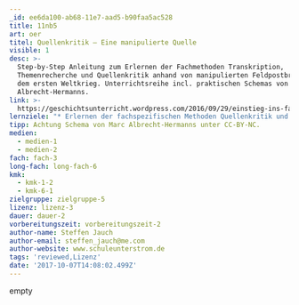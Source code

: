```yaml
---
_id: ee6da100-ab68-11e7-aad5-b90faa5ac528
title: 11nb5
art: oer
titel: Quellenkritik – Eine manipulierte Quelle
visible: 1
desc: >-
  Step-by-Step Anleitung zum Erlernen der Fachmethoden Transkription,
  Themenrecherche und Quellenkritik anhand von manipulierten Feldpostbriefen aus
  dem ersten Weltkrieg. Unterrichtsreihe incl. praktischen Schemas von Marc
  Albrecht-Hermanns.
link: >-
  https://geschichtsunterricht.wordpress.com/2016/09/29/einstieg-ins-fach-geschichte/
lernziele: "* Erlernen der fachspezifischen Methoden Quellenkritik und Transkription. \r\n* Erkennen des Rekonstruktionscharakters des Fachs Geschichte."
tipp: Achtung Schema von Marc Albrecht-Hermanns unter CC-BY-NC.
medien:
  - medien-1
  - medien-2
fach: fach-3
long-fach: long-fach-6
kmk:
  - kmk-1-2
  - kmk-6-1
zielgruppe: zielgruppe-5
lizenz: lizenz-3
dauer: dauer-2
vorbereitungszeit: vorbereitungszeit-2
author-name: Steffen Jauch
author-email: steffen_jauch@me.com
author-website: www.schuleunterstrom.de
tags: 'reviewed,Lizenz'
date: '2017-10-07T14:08:02.499Z'
---
```

empty
